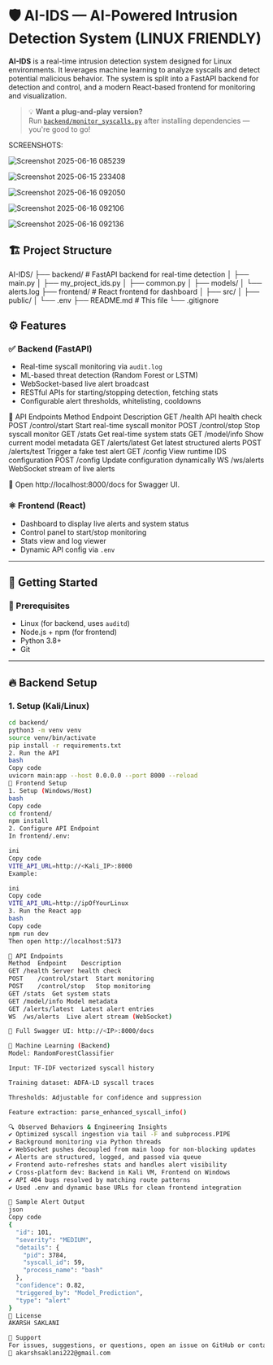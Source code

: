 # 🛡️ AI-IDS — AI-Powered Intrusion Detection System (LINUX FRIENDLY)

**AI-IDS** is a real-time intrusion detection system designed for Linux environments. It leverages machine learning to analyze syscalls and detect potential malicious behavior. The system is split into a FastAPI backend for detection and control, and a modern React-based frontend for monitoring and visualization.

> 💡 **Want a plug-and-play version?**  
> Run [`backend/monitor_syscalls.py`](backend/monitor_syscalls.py) after installing dependencies — you're good to go!



SCREENSHOTS:



![Screenshot 2025-06-16 085239](https://github.com/user-attachments/assets/84a076c2-b218-4e88-90f2-cf7e7c42fc04)


![Screenshot 2025-06-15 233408](https://github.com/user-attachments/assets/32f1e889-9aab-4e5a-ac48-a939e2a998b1)


![Screenshot 2025-06-16 092050](https://github.com/user-attachments/assets/814276c7-26bb-4160-a1ae-2b96acc3ca9a)


![Screenshot 2025-06-16 092106](https://github.com/user-attachments/assets/f5f63179-b55b-4fa1-beb9-7a35805fb045)

![Screenshot 2025-06-16 092136](https://github.com/user-attachments/assets/c01b1c7b-3fec-468a-b49e-aa1eb18966f4)






## 🏗️ Project Structure

AI-IDS/
├── backend/ # FastAPI backend for real-time detection
│ ├── main.py
│ ├── my_project_ids.py
│ ├── common.py
│ ├── models/
│ └── alerts.log
├── frontend/ # React frontend for dashboard
│ ├── src/
│ ├── public/
│ └── .env
├── README.md # This file
└── .gitignore


## ⚙️ Features

### ✅ Backend (FastAPI)
- Real-time syscall monitoring via `audit.log`
- ML-based threat detection (Random Forest or LSTM)
- WebSocket-based live alert broadcast
- RESTful APIs for starting/stopping detection, fetching stats
- Configurable alert thresholds, whitelisting, cooldowns

📡 API Endpoints
Method	Endpoint	Description
GET	/health	API health check
POST	/control/start	Start real-time syscall monitor
POST	/control/stop	Stop syscall monitor
GET	/stats	Get real-time system stats
GET	/model/info	Show current model metadata
GET	/alerts/latest	Get latest structured alerts
POST	/alerts/test	Trigger a fake test alert
GET	/config	View runtime IDS configuration
POST	/config	Update configuration dynamically
WS	/ws/alerts	WebSocket stream of live alerts

📘 Open http://localhost:8000/docs for Swagger UI.


### ⚛️ Frontend (React)
- Dashboard to display live alerts and system status
- Control panel to start/stop monitoring
- Stats view and log viewer
- Dynamic API config via `.env`

---

## 🚀 Getting Started

### 🔧 Prerequisites
- Linux (for backend, uses `auditd`)
- Node.js + npm (for frontend)
- Python 3.8+
- Git

---

## 🔥 Backend Setup

### 1. Setup (Kali/Linux)
```bash
cd backend/
python3 -m venv venv
source venv/bin/activate
pip install -r requirements.txt
2. Run the API
bash
Copy code
uvicorn main:app --host 0.0.0.0 --port 8000 --reload
🎨 Frontend Setup
1. Setup (Windows/Host)
bash
Copy code
cd frontend/
npm install
2. Configure API Endpoint
In frontend/.env:

ini
Copy code
VITE_API_URL=http://<Kali_IP>:8000
Example:

ini
Copy code
VITE_API_URL=http://ipOfYourLinux
3. Run the React app
bash
Copy code
npm run dev
Then open http://localhost:5173

📡 API Endpoints
Method	Endpoint	Description
GET	/health	Server health check
POST	/control/start	Start monitoring
POST	/control/stop	Stop monitoring
GET	/stats	Get system stats
GET	/model/info	Model metadata
GET	/alerts/latest	Latest alert entries
WS	/ws/alerts	Live alert stream (WebSocket)

📘 Full Swagger UI: http://<IP>:8000/docs

🧠 Machine Learning (Backend)
Model: RandomForestClassifier

Input: TF-IDF vectorized syscall history

Training dataset: ADFA-LD syscall traces

Thresholds: Adjustable for confidence and suppression

Feature extraction: parse_enhanced_syscall_info()

🔍 Observed Behaviors & Engineering Insights
✔️ Optimized syscall ingestion via tail -F and subprocess.PIPE
✔️ Background monitoring via Python threads
✔️ WebSocket pushes decoupled from main loop for non-blocking updates
✔️ Alerts are structured, logged, and passed via queue
✔️ Frontend auto-refreshes stats and handles alert visibility
✔️ Cross-platform dev: Backend in Kali VM, Frontend on Windows
✔️ API 404 bugs resolved by matching route patterns
✔️ Used .env and dynamic base URLs for clean frontend integration

📁 Sample Alert Output
json
Copy code
{
  "id": 101,
  "severity": "MEDIUM",
  "details": {
    "pid": 3784,
    "syscall_id": 59,
    "process_name": "bash"
  },
  "confidence": 0.82,
  "triggered_by": "Model_Prediction",
  "type": "alert"
}
📜 License
AKARSH SAKLANI

🙋 Support
For issues, suggestions, or questions, open an issue on GitHub or contact:
📧 akarshsaklani222@gmail.com





